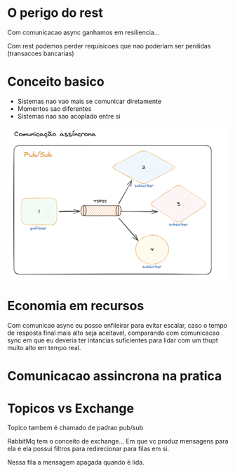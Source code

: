 # O perigo do rest

Com comunicacao async ganhamos em resiliencia...

Com rest podemos perder requisicoes que nao poderiam ser perdidas (transacoes bancarias)

# Conceito basico

- Sistemas nao vao mais se comunicar diretamente
- Momentos sao diferentes
- Sistemas nao sao acoplado entre si

![alt text](image-10.png)

# Economia em recursos

Com comunicao async eu posso enfileirar para evitar escalar, caso o tempo de resposta final mais alto seja aceitavel, comparando com comunicacao sync em que eu deveria ter intancias suficientes para lidar com um thupt muito alto em tempo real.

# Comunicacao assincrona na pratica

# Topicos vs Exchange

Topico tambem é chamado de padrao pub/sub

RabbitMq tem o conceito de exchange... Em que vc produz mensagens para ela e ela possui filtros para redirecionar para filas em si.

Nessa fila a mensagem apagada quando é lida.